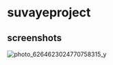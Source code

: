 # suvayeproject

## screenshots

![photo_6264623024770758315_y](https://github.com/puskottampandey/SuvayeTask/assets/83902408/dd31b762-cf60-4ec2-8c2b-2e0021675c94)
